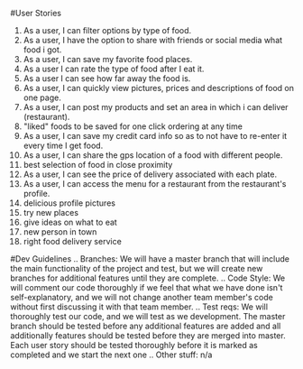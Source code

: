#User Stories
1. As a user, I can filter options by type of food.
2. As a user, I have the option to share with friends or social media what food i got.
3. As a user, I can save my favorite food places.
4. As a user I can rate the type of food after I eat it.
5. As a user I can see how far away the food is.
6. As a user, I can quickly view pictures, prices and descriptions of food on one page.
7. As a user, I can post my products and set an area in which i can deliver (restaurant).
8. "liked" foods to be saved for one click ordering at any time
9. As a user, I can save my credit card info so as to not have to re-enter it every time I get food.
10. As a user, I can share the gps location of a food with different people.
11. best selection of food in close proximity
12. As a user, I can see the price of delivery associated with each plate.
13. As a user, I can access the menu for a restaurant from the restaurant's profile.
14. delicious profile pictures
15. try new places
16. give ideas on what to eat
17. new person in town
18. right food delivery service

#Dev Guidelines
.. Branches: We will have a master branch that will include the main functionality of the project and test, but we will create new branches
                for additional features until they are complete.
.. Code Style: We will comment our code thoroughly if we feel that what we have done isn't self-explanatory, and we will not change another
                team member's code without first discussing it with that team member.
.. Test reqs: We will thoroughly test our code, and we will test as we development. The master branch should be tested before any additional
                features are added and all additionally features should be tested before they are merged into master. Each user story should
                be tested thoroughly before it is marked as completed and we start the next one
.. Other stuff: n/a

